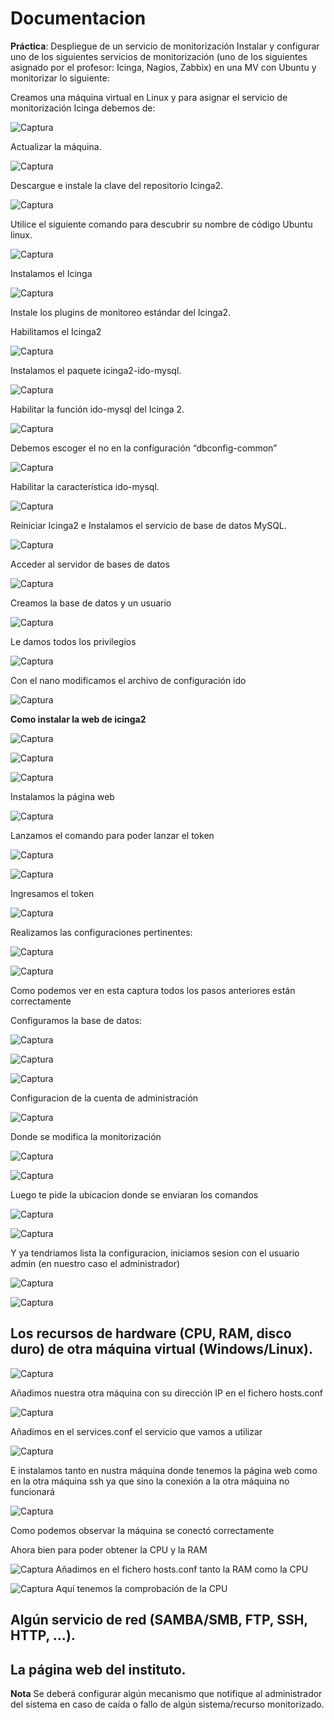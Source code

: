 # Documentacion
**Práctica**: Despliegue de un servicio de monitorización
Instalar y configurar uno de los siguientes servicios de monitorización (uno de los siguientes asignado por el profesor: Icinga, Nagios, Zabbix) en una MV con Ubuntu y monitorizar lo siguiente:

Creamos una máquina virtual en Linux y para asignar el servicio de monitorización Icinga debemos de:



![Captura](IMG/1.png)

Actualizar la máquina.

![Captura](IMG/2.png)

Descargue e instale la clave del repositorio Icinga2.

![Captura](IMG/3.png)

Utilice el siguiente comando para descubrir su nombre de código Ubuntu linux.

![Captura](IMG/4.png)

Instalamos el Icinga

![Captura](IMG/5.png)

Instale los plugins de monitoreo estándar del Icinga2.


Habilitamos el Icinga2

![Captura](IMG/6.png)

Instalamos el paquete icinga2-ido-mysql.

![Captura](IMG/7.png)


Habilitar la función ido-mysql del Icinga 2.

![Captura](IMG/8.png)


Debemos escoger el no en la configuración “dbconfig-common”

![Captura](IMG/9.png)

Habilitar la característica ido-mysql.

![Captura](IMG/10.png)

Reiniciar Icinga2 e Instalamos el servicio de base de datos 
MySQL.

![Captura](IMG/11.png)

Acceder al servidor de bases de datos 

![Captura](IMG/12.png)

Creamos la base de datos y un usuario

![Captura](IMG/13.png)

Le damos todos los privilegios

![Captura](IMG/14.png)

Con el nano modificamos el archivo de configuración ido

![Captura](IMG/15.png)

**Como instalar la web de icinga2**

![Captura](IMG/16.png)

![Captura](IMG/17.png)

![Captura](IMG/18.png)

Instalamos la página web

![Captura](IMG/19.png)

Lanzamos el comando para poder lanzar el token

![Captura](IMG/18.png)

![Captura](IMG/20.png)

Ingresamos el token

![Captura](IMG/21.png)

Realizamos las configuraciones pertinentes:

![Captura](IMG/27.png)

![Captura](IMG/22.png)

Como podemos ver en esta captura todos los pasos anteriores están correctamente

Configuramos la base de datos:

![Captura](IMG/23.png)

![Captura](IMG/24.png)

![Captura](IMG/25.png)

Configuracion de la cuenta de administración

![Captura](IMG/26.png)

Donde se modifica la monitorización

![Captura](IMG/28.png)

![Captura](IMG/29.png)

Luego te pide la ubicacion donde se enviaran los comandos

![Captura](IMG/30.png)

![Captura](IMG/31.png)

Y ya tendriamos lista la configuracion, iniciamos sesion con el usuario admin (en nuestro caso el administrador)

![Captura](IMG/32.png)

![Captura](IMG/34.png)

## Los recursos de hardware (CPU, RAM, disco duro) de otra máquina virtual (Windows/Linux).

![Captura](IMG/35.png)

Añadimos nuestra otra máquina con su dirección IP en el fichero hosts.conf

![Captura](IMG/36.png)

Añadimos en el services.conf el servicio que vamos a utilizar

![Captura](IMG/37.png)

E instalamos tanto en nustra máquina donde tenemos la página web como en la otra máquina ssh ya que sino la conexión a la otra máquina no funcionará 

![Captura](IMG/38.png) 

Como podemos observar la máquina se conectó correctamente

Ahora bien para poder obtener la CPU y la RAM

![Captura](IMG/39.png)
Añadimos en el fichero hosts.conf tanto la RAM como la CPU

![Captura](IMG/40.png)
Aquí tenemos la comprobación de la CPU
## Algún servicio de red (SAMBA/SMB, FTP, SSH, HTTP, ...).



## La página web del instituto.

**Nota** 
Se deberá configurar algún mecanismo que notifique al administrador del sistema en caso de caída o fallo de algún sistema/recurso monitorizado.

